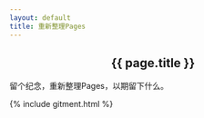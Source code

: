 ```yaml
---
layout: default
title: 重新整理Pages
---
```


<div class="container">
    <div class="row">
        <h2 align="center">{{ page.title }}</h2>
        <p>留个纪念，重新整理Pages，以期留下什么。</p>
    </div>
    <div class="row">
        <div class="navbar-bottom">
            {% include gitment.html %}
        </div>
    </div>
</div>